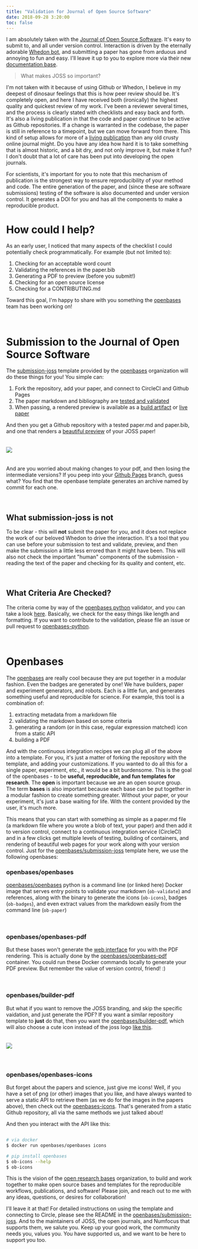 ```yaml
---
title: "Validation for Journal of Open Source Software"
date: 2018-09-28 3:20:00
toc: false
---
```

 
I am absolutely taken with the <a href="http://joss.theoj.org" target="_blank">Journal of Open Source Software</a>. 
It's easy to submit to, and all under version control. Interaction is driven by the eternally
adorable <a href="https://github.com/openjournals/whedon" target="_blank">Whedon bot</a>, 
and submitting a paper has gone from arduous and annoying to fun and easy. I'll leave it up to you to explore more 
via their new <a href="https://joss.readthedocs.io/en/latest/index.html" target="_blank">documentation base</a>.

> What makes JOSS so important?

I'm not taken with it because of using Github or Whedon, I believe in my deepest
of dinosaur feelings that this is how peer review should be. It's completely open,
and here I have received both (ironically) the highest quality and quickest review of my work.
I've been a reviewer several times, and the process is clearly stated with checklists
and easy back and forth. It's also a living publication in that the code and paper
continue to be active as Github repositories. If a change is warranted in the codebase,
the paper is still in reference to a timepoint, but we can move forward from there.
This kind of setup allows for more of a 
<a href="https://vsoch.github.io/2017/reproducible-impossible/" target="_blank">living publication</a> than
any old crusty online journal might. Do you have any idea how hard it is to take something
that is almost historic, and a bit dry, and not only improve it, but make it fun?
I don't doubt that a lot of care has been put into developing the open journals.

For scientists, it's important for you to note that this mechanism of publication is the
strongest way to ensure reproducibility of your method and code. The entire generation of the paper,
and (since these are software submissions) testing of the software is also documented and
under version control. It generates a DOI for you and has all the components to make
a reproducible product.

# How could I help?

As an early user, I noticed that many aspects of the checklist I could potentially
check programmatically. For example (but not limited to):

<ol class="custom-counter">
<li>Checking for an acceptable word count</li>
<li>Validating the references in the paper.bib</li>
<li>Generating a PDF to preview (before you submit!)</li>
<li>Checking for an open source license</li>
<li>Checking for a CONTRIBUTING.md</li>
</ol>

Toward this goal, I'm happy to share with you something the <a href="https://openbases.github.io/bases" target="_blank">openbases</a> team has been working on!

<br>

# Submission to the Journal of Open Source Software

The <a href="https://github.com/openbases/submission-joss" target="_blank">submission-joss</a>
template provided by the <a href="https://openbases.github.io/bases/" target="_blank">openbases</a> organization
will do these things for you! You simple can:

<ol class="custom-counter">
<li>Fork the repository, add your paper, and connect to CircleCI and Github Pages</li>
<li>The paper markdown and bibliography are <a href="https://openbases.github.io/openbases-python/html/usage.html#validation" target="_blank">tested and validated</a></li>
<li>When passing, a rendered preview is available as a <a href="https://circleci.com/docs/2.0/artifacts" target="_blank">
build artifact</a> or <a href="https://openbases.github.io/submission-joss/" target="_blank">live paper</a></li>
</ol>
 
And then you get a Github repository with a tested paper.md and paper.bib, and one
that renders a <a href="https://openbases.github.io/submission-joss/" target="_blank">beautiful preview</a> of your JOSS paper!

<div>
<img src="https://github.com/openbases/submission-joss/raw/master/img/joss.png" style="padding-top:20px; padding-bottom:20px">
</div>

And are you worried about making changes to your pdf, and then losing the intermediate
versions? If you peep into your 
<a href="https://github.com/openbases/submission-joss/tree/gh-pages" target="_blank">Github Pages</a>
branch, guess what? You find that the openbase template generates an archive named by commit for each one.

<br>

## What submission-joss is not

To be clear - this will <strong>not</strong> submit the paper for you, and it does not
replace the work of our beloved Whedon to drive the interaction. It's a tool that you
can use before your submission to test and validate, preview, and then make the submission
a little less errored than it might have been. This will also not check the important
"human" components of the submission - reading the text of the paper and checking
for its quality and content, etc.

<br>

## What Criteria Are Checked?

The criteria come by way of the <a href="https://openbases.github.io/openbases-python/html/usage.html#validation" target="_blank">openbases python</a>
validator, and you can take a look <a href="https://github.com/openbases/openbases-python/blob/paper/validation/openbases/main/validate/criteria/paper.yml#L31" target="_blank">here</a>. Basically, we check for the easy things like
length and formatting. If you want to contribute to the validation, please file an issue or pull request to
<a href="https://www.github.com/openbases/openbases-python" target="_blank">openbases-python</a>.

<br>

# Openbases

The <a href="https://openbases.github.io/bases/" target="_blank">openbases</a> are really cool
because they are put together in a modular fashion. Even the badges are generated by one! We have builders,
paper and experiment generators, and robots. Each is a little fun, and generates something useful
and reproducible for science. For example, this tool is a combination of:

<ol class="custom-counter">
<li>extracting metadata from a markdown file</li>
<li>validating the markdown based on some criteria</li>
<li>generating a random (or in this case, regular expression matched) icon from a static API</li>
<li>building a PDF</li>
</ol>

And with the continuous integration recipes we can plug all of the above into a template. For you,
it's just a matter of forking the repository with the template, and adding your customizations.
If you wanted to do all this for a single paper, experiment, etc., it would be a bit burdensome. 
This is the goal of the openbases - to be <strong>useful, reproducible, and fun templates for research</strong>.
The <strong>open</strong> is important because we are an open source group. The term <strong>bases</strong>
is also important because each base can be put together in a modular fashion to create something greater.
Without your paper, or your experiment, it's just a base waiting for life. With the content provided by the
user, it's much more.

This means that you can start with something as simple as a paper.md file (a markdown file where you wrote a blob of text, your paper) and then add it to version control, connect to a continuous integration service (CircleCI)
and in a few clicks get multiple levels of testing, building of containers, and rendering
of beautiful web pages for your work along with your version control. Just for the 
<a href="https://github.com/openbases/submission-joss" target="_blank">openbases/submission-joss</a>
template here, we use the following openbases:


### openbases/openbases

<a href="https://openbases.github.io/openbases-python/html/docker.html" target="_blank">openbases/openbases</a> 
python is a command line (or linked here) Docker image that serves entry points to validate your markdown (`ob-validate`) 
and references, along with the binary to generate the icons (`ob-icons`), badges (`ob-badges`), and even
extract values from the markdown easily from the command line (`ob-paper`)


<br>

### openbases/openbases-pdf

But these bases won't generate the <a href="https://openbases.github.io/submission-joss/" target="_blank">web
interface</a> for you with the PDF rendering. This is actually done by the 
<a href="https://www.github.com/openbases/openbases-pdf" target="_blank">openbases/openbases-pdf</a> 
container. You could run these Docker commands locally to generate
your PDF preview. But remember the value of version control, friend! :)

<br>

### openbases/builder-pdf

But what if you want to remove the JOSS branding, and skip the specific vaidation, and just generate 
the PDF? If you want a similar repository template to **just** do that, then you
want the <a href="https://www.github.com/openbases/builder-pdf" target="_blank">openbases/builder-pdf</a>, 
which will also choose a cute icon instead of the joss logo <a href="https://openbases.github.io/builder-pdf/" target="_blank">like this</a>.


<div>
   <img src="https://github.com/openbases/builder-pdf/raw/master/img/preview.png" style="padding-top:20px; padding-bottom:20px">
</div><br>


### openbases/openbases-icons

But forget about the papers and science, just give me icons! Well, if you have a set of png (or other)
images that you like, and have always wanted to serve a static API to retrieve them (as we do for the 
images in the papers above), then check out the 
<a href="https://openbases.github.io/openbases-icons/preview" target="_blank">openbases-icons</a>.
That's generated from a static Github repository, all via the same methods we just talked about!

And then you interact with the API like this:

```bash

# via docker
$ docker run openbases/openbases icons

# pip install openbases
$ ob-icons --help
$ ob-icons

```

This is the vision of the <a href="https://github.com/openbases" target="_blank"> open research bases</a> organization,
to build and work together to make open source bases and templates for the reproducible workflows, publications, and software!
Please join, and reach out to me with any ideas, questions, or desires for collaboration!

I'll leave it at that! For detailed instructions on using the template and connecting to Circle,
please see the README in the <a href="https://github.com/openbases/submission-joss" target="_blank">openbases/submission-joss</a>. And to the maintainers of JOSS, the open journals, and Numfocus that supports them, we salute you.
Keep up your good work, the community needs you, values you. You have supported us, and we want to be here to support you too.
